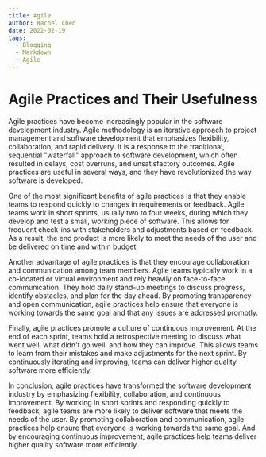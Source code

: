 ```yaml
---
title: Agile
author: Rachel Chen
date: 2022-02-19
tags:
  - Blogging
  - Markdown
  - Agile
---
```


# Agile Practices and Their Usefulness

Agile practices have become increasingly popular in the software development industry. Agile methodology is an iterative approach to project management and software development that emphasizes flexibility, collaboration, and rapid delivery. It is a response to the traditional, sequential "waterfall" approach to software development, which often resulted in delays, cost overruns, and unsatisfactory outcomes. Agile practices are useful in several ways, and they have revolutionized the way software is developed.

One of the most significant benefits of agile practices is that they enable teams to respond quickly to changes in requirements or feedback. Agile teams work in short sprints, usually two to four weeks, during which they develop and test a small, working piece of software. This allows for frequent check-ins with stakeholders and adjustments based on feedback. As a result, the end product is more likely to meet the needs of the user and be delivered on time and within budget.

Another advantage of agile practices is that they encourage collaboration and communication among team members. Agile teams typically work in a co-located or virtual environment and rely heavily on face-to-face communication. They hold daily stand-up meetings to discuss progress, identify obstacles, and plan for the day ahead. By promoting transparency and open communication, agile practices help ensure that everyone is working towards the same goal and that any issues are addressed promptly.

Finally, agile practices promote a culture of continuous improvement. At the end of each sprint, teams hold a retrospective meeting to discuss what went well, what didn't go well, and how they can improve. This allows teams to learn from their mistakes and make adjustments for the next sprint. By continuously iterating and improving, teams can deliver higher quality software more efficiently.

In conclusion, agile practices have transformed the software development industry by emphasizing flexibility, collaboration, and continuous improvement. By working in short sprints and responding quickly to feedback, agile teams are more likely to deliver software that meets the needs of the user. By promoting collaboration and communication, agile practices help ensure that everyone is working towards the same goal. And by encouraging continuous improvement, agile practices help teams deliver higher quality software more efficiently.
